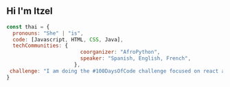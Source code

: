 

<!--
**ItzelMedinaMex/ItzelMedinaMex** is a ✨ _special_ ✨ repository because its `README.md` (this file) appears on your GitHub profile.

Here are some ideas to get you started:

- 🔭 I’m currently working on ...
- 🌱 I’m currently learning ...
- 👯 I’m looking to collaborate on ...
- 🤔 I’m looking for help with ...
- 💬 Ask me about ...
- 📫 How to reach me: ...
- 😄 Pronouns: ...
- ⚡ Fun fact: ...
-->
## Hi I'm Itzel

```javascript
const thai = {
  pronouns: "She" | "is",
  code: [Javascript, HTML, CSS, Java],
  techCommunities: {
                        coorganizer: "AfroPython",
                        speaker: "Spanish, English, French",
                      },
 challenge: "I am doing the #100DaysOfCode challenge focused on react and typescript"
}
